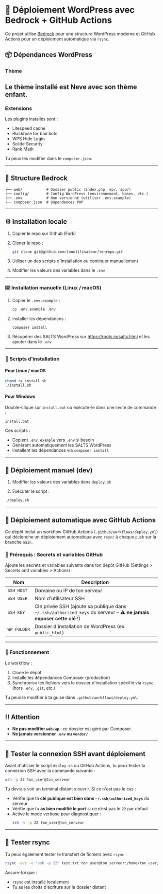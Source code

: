 # 🎯 Déploiement WordPress avec Bedrock + GitHub Actions

Ce projet utilise [Bedrock](https://roots.io/bedrock/) pour une structure WordPress moderne et GitHub Actions pour un déploiement automatique via `rsync`.

## 📦 Dépendances WordPress

### Thème

Le thème installé est Neve avec son thème enfant.
---

### Extensions

Les plugins installés sont :
- Litespeed cache
- Blackhole for bad bots
- WPS Hide Login
- Solide Security
- Rank Math

Tu peux les modifier dans le `composer.json`.

---

## 🧱 Structure Bedrock

```
├── web/           # Dossier public (index.php, wp/, app/)
├── config/        # Config WordPress (environnement, bases, etc.)
├── .env           # Non versionné (utiliser .env.example)
├── composer.json  # Dépendances PHP
```

---

## ⚙️ Installation locale

1. Copier le repo sur Github (Fork)

2. Cloner le repo :
   ```bash
   git clone git@github.com:tonutilisateur/tonrepo.git
   ```

3. Utiliser un des scripts d'installation ou continuer manuellement

4. Modifier les valeurs des variables dans le `.env`
---

### ⌨️ Installation manuelle (Linux / macOS)

1. Copier le `.env.example` :
   ```bash
   cp .env.example .env
   ```

2. Installer les dépendances :
   ```bash
   composer install
   ```

3. Récupérer des SALTS WordPress sur https://roots.io/salts.html et les ajouter dans le `.env`
---

### 🧰 Scripts d'installation

#### Pour Linux / macOS

```bash
chmod +x install.sh
./install.sh
```

#### Pour Windows

Double-clique sur `install.bat` ou exécute-le dans une invite de commande :

```cmd
install.bat
```

Ces scripts :
- Copient `.env.example` vers `.env` si besoin
- Génèrent automatiquement les SALTS WordPress
- Installent les dépendances via `composer install`

---

## 🧪 Déploiement manuel (dev)

1. Modifier les valeurs des variables dans `deploy.sh`

2. Exécuter le script :

```bash
./deploy.sh
```

---

## 🤖 Déploiement automatique avec GitHub Actions

Ce dépôt inclut un workflow GitHub Actions (`.github/workflows/deploy.yml`) qui déclenche un déploiement automatique avec `rsync` à chaque `push` sur la branche `main`.

### 🔐 Prérequis : Secrets et variables GitHub

Ajoute les secrets et variables suivants dans ton dépôt GitHub (Settings > Secrets and variables > Actions) :

| Nom | Description |
|---------------|-------------|
| `SSH_HOST`    | Domaine ou IP de ton serveur |
| `SSH_USER`    | Nom d'utilisateur SSH |
| `SSH_KEY`     | Clé privée SSH (ajoute sa publique dans `~/.ssh/authorized_keys` du serveur – ⚠️ **ne jamais exposer cette clé** !) |
| `WP_FOLDER`    | Dossier d'installation de WordPress (ex: `public_html`) |

---

### 🚀 Fonctionnement

Le workflow :

1. Clone le dépôt
2. Installe les dépendances Composer (production)
3. Synchronise les fichiers vers le dossier d'installation spécifié via `rsync` (hors `.env`, `.git`, etc.)

Tu peux le modifier à ta guise dans `.github/workflows/deploy.yml`.

---

## ‼️ Attention

- **Ne pas modifier `web/wp`** : ce dossier est géré par Composer.
- **Ne jamais versionner `.env` ou `vendor/`**

---

## 🧪 Tester la connexion SSH avant déploiement

Avant d'utiliser le script `deploy.sh` ou GitHub Actions, tu peux tester ta connexion SSH avec la commande suivante :

```bash
ssh -p 22 ton_user@ton_serveur
```

Tu devrais voir un terminal distant s'ouvrir. Si ce n'est pas le cas :

- Vérifie que ta **clé publique est bien dans `~/.ssh/authorized_keys`** du serveur
- Vérifie que tu **as bien modifié le port** si ce n’est pas le `22` par défaut
- Active le mode verbose pour diagnostiquer :  
  ```bash
  ssh -v -p 22 ton_user@ton_serveur
  ```

---

## 📡 Tester rsync

Tu peux également tester le transfert de fichiers avec `rsync` :

```bash
rsync -avz -e "ssh -p 22" test.txt ton_user@ton_serveur:/home/ton_user/test/
```

Assure-toi que :
- `rsync` est installé localement
- Tu as les droits d'écriture sur le dossier distant
